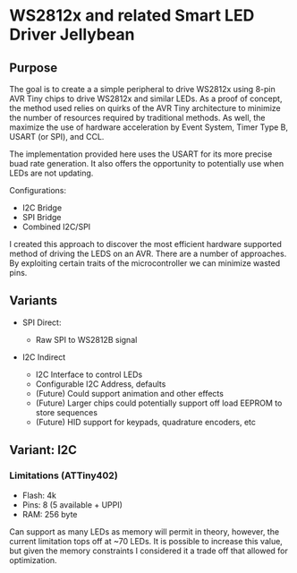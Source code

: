 # WS2812x and related Smart LED Driver Jellybean 
## Purpose

The goal is to create a a simple peripheral to drive WS2812x using 8-pin AVR
Tiny chips to drive WS2812x and similar LEDs. As a proof of concept, the method
used relies on quirks of the AVR Tiny architecture to minimize the number of
resources required by traditional methods. As well, the maximize the use of 
hardware acceleration by Event System, Timer Type B, USART (or SPI), and CCL.

The implementation provided here uses the USART for its more precise buad rate
generation. It also offers the opportunity to potentially use when LEDs are not
updating.

Configurations:

- I2C Bridge
- SPI Bridge
- Combined I2C/SPI

I created this approach to discover the most efficient hardware supported method
of driving the LEDS on an AVR. There are a number of approaches. By exploiting
certain traits of the microcontroller we can minimize wasted pins.

## Variants

- SPI Direct:
    - Raw SPI to WS2812B signal

- I2C Indirect
    - I2C Interface to control LEDs
    - Configurable I2C Address, defaults
    - (Future) Could support animation and other effects
    - (Future) Larger chips could potentially support off load EEPROM to store sequences
    - (Future) HID support for keypads, quadrature encoders, etc

## Variant: I2C

### Limitations (ATTiny402)

- Flash: 4k
- Pins: 8 (5 available + UPPI)
- RAM: 256 byte

Can support as many LEDs as memory will permit in theory, however, the current
limitation tops off at ~70 LEDs. It is possible to increase this value, but
given the memory constraints I considered it a trade off that allowed for
optimization.

